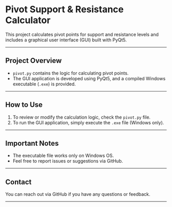 # Pivot Support & Resistance Calculator

This project calculates pivot points for support and resistance levels and includes a graphical user interface (GUI) built with PyQt5.

---

## Project Overview

- `pivot.py` contains the logic for calculating pivot points.
- The GUI application is developed using PyQt5, and a compiled Windows executable (`.exe`) is provided.

---

## How to Use

1. To review or modify the calculation logic, check the `pivot.py` file.
2. To run the GUI application, simply execute the `.exe` file (Windows only).

---

## Important Notes

- The executable file works only on Windows OS.
- Feel free to report issues or suggestions via GitHub.

---

## Contact

You can reach out via GitHub if you have any questions or feedback.

---